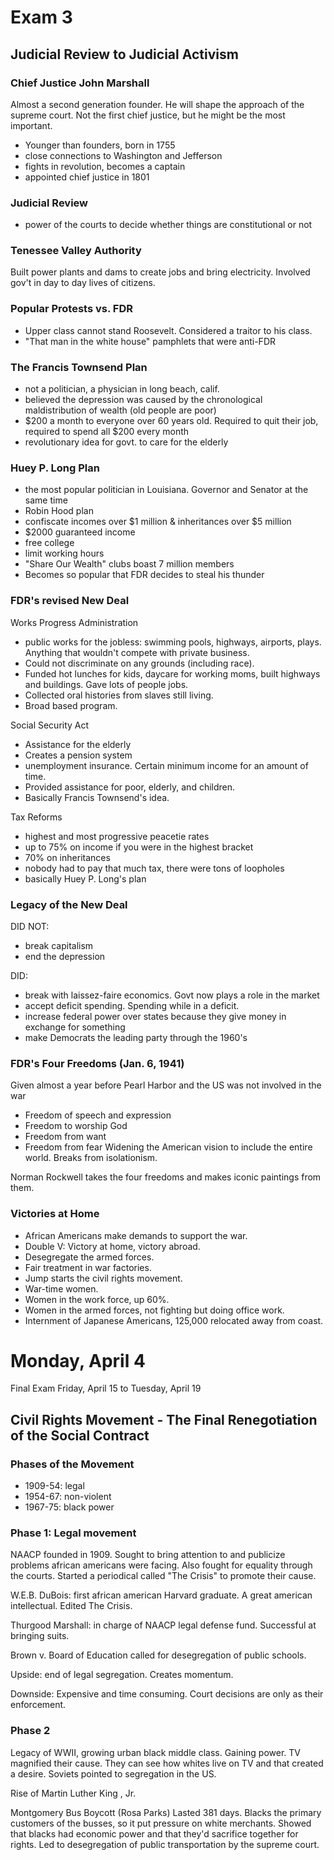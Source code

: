 

# Exam 3

## Judicial Review to Judicial Activism

### Chief Justice John Marshall

Almost a second generation founder. He will shape the approach of the supreme court. Not the first chief justice, but he might be the most important.

 - Younger than founders, born in 1755
 - close connections to Washington and Jefferson
 - fights in revolution, becomes a captain
 - appointed chief justice in 1801

### Judicial Review
 - power of the courts to decide whether things are constitutional or not

### Tenessee Valley Authority
Built power plants and dams to create jobs and bring electricity. Involved gov't in day to day lives of citizens.

### Popular Protests vs. FDR
 - Upper class cannot stand Roosevelt. Considered a traitor to his class.
 - "That man in the white house" pamphlets that were anti-FDR
 

### The Francis Townsend Plan
  - not a politician, a physician in long beach, calif.
  - believed the depression was caused by the chronological maldistribution of wealth (old people are poor)
  - $200 a month to everyone over 60 years old. Required to quit their job, required to spend all $200 every month
  - revolutionary idea for govt. to care for the elderly

### Huey P. Long Plan
 - the most popular politician in Louisiana.  Governor and Senator at the same time
 - Robin Hood plan
 - confiscate incomes over $1 million & inheritances over $5 million
 - $2000 guaranteed income
 - free college
 - limit working hours
 - "Share Our Wealth" clubs boast 7 million members
 - Becomes so popular that FDR decides to steal his thunder

### FDR's revised New Deal
Works Progress Administration
 - public works for the jobless: swimming pools, highways, airports, plays. Anything that wouldn't compete with private business.
 - Could not discriminate on any grounds (including race).
 - Funded hot lunches for kids, daycare for working moms, built highways and buildings. Gave lots of people jobs.
 - Collected oral histories from slaves still living.
 - Broad based program.

Social Security Act
 - Assistance for the elderly
 - Creates a pension system
 - unemployment insurance. Certain minimum income for an amount of time.
 - Provided assistance for poor, elderly, and children.
 - Basically Francis Townsend's idea.

Tax Reforms
 - highest and most progressive peacetie rates
 - up to 75% on income if you were in the highest bracket
 - 70% on inheritances
 - nobody had to pay that much tax, there were tons of loopholes
 - basically Huey P. Long's plan

### Legacy of the New Deal
DID NOT:
 - break capitalism
 - end the depression

DID:
 - break with laissez-faire economics. Govt now plays a role in the market
 - accept deficit spending. Spending while in a deficit.
 - increase federal power over states because they give money in exchange for something
 - make Democrats the leading party through the 1960's

### FDR's Four Freedoms (Jan. 6, 1941)
Given almost a year before Pearl Harbor and the US was not involved in the war
 - Freedom of speech and expression
 - Freedom to worship God
 - Freedom from want
 - Freedom from fear
Widening the American vision to include the entire world. Breaks from isolationism.

Norman Rockwell takes the four freedoms and makes iconic paintings from them.

### Victories at Home
 - African Americans make demands to support the war.
 - Double V: Victory at home, victory abroad.
 - Desegregate the armed forces.
 - Fair treatment in war factories.
 - Jump starts the civil rights movement.
 - War-time women.
 - Women in the work force, up 60%.
 - Women in the armed forces, not fighting but doing office work.
 - Internment of Japanese Americans, 125,000 relocated away from coast.

# Monday, April 4

Final Exam Friday, April 15 to Tuesday, April 19

## Civil Rights Movement - The Final Renegotiation of the Social Contract

### Phases of the Movement
 - 1909-54: legal
 - 1954-67: non-violent
 - 1967-75: black power

### Phase 1: Legal movement

NAACP founded in 1909. Sought to bring attention to and publicize problems african americans were facing. Also fought for equality through the courts. Started a periodical called "The Crisis" to promote their cause.

W.E.B. DuBois: first african american Harvard graduate. A great american intellectual. Edited The Crisis.

Thurgood Marshall: in charge of NAACP legal defense fund. Successful at bringing suits.

Brown v. Board of Education called for desegregation of public schools. 

Upside: end of legal segregation. Creates momentum.

Downside: Expensive and time consuming. Court decisions are only as their enforcement.

### Phase 2

Legacy of WWII, growing urban black middle class. Gaining power. TV magnified their cause. They can see how whites live on TV and that created a desire. Soviets pointed to segregation in the US.

Rise of Martin Luther King , Jr.

Montgomery Bus Boycott (Rosa Parks) Lasted 381 days. Blacks the primary customers of the busses, so it put pressure on white merchants. Showed that blacks had economic power and that they'd sacrifice together for rights. Led to desegregation of public transportation by the supreme court.

